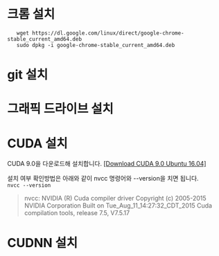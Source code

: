 
# 크롬 설치
```
   wget https://dl.google.com/linux/direct/google-chrome-stable_current_amd64.deb   
   sudo dpkg -i google-chrome-stable_current_amd64.deb
```

# git 설치

   
# 그래픽 드라이브 설치
   

# CUDA 설치   

CUDA 9.0을 다운로드해 설치합니다.  [[Download CUDA 9.0 Ubuntu 16.04]](
https://developer.nvidia.com/cuda-90-download-archive?target_os=Linux&target_arch=x86_64&target_distro=Ubuntu&target_version=1604&target_type=deblocal)

설치 여부 확인방법은 아래와 같이 nvcc 명령어와 --version을 치면 됩니다.   
`nvcc --version`
>nvcc: NVIDIA (R) Cuda compiler driver
>Copyright (c) 2005-2015 NVIDIA Corporation
>Built on Tue_Aug_11_14:27:32_CDT_2015
>Cuda compilation tools, release 7.5, V7.5.17

# CUDNN 설치

# 
